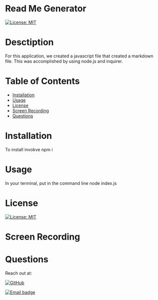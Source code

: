 # Read Me Generator

[![License: MIT](https://img.shields.io/badge/License-MIT-red.svg)](https://opensource.org/licenses/MIT)

# Desctiption
For this application, we created a javascript file that created a markdown file. This was accomplished by using node.js and inquirer.

# Table of Contents
  * [Installation](#Installation)
  * [Usage](#Usage)
  * [License](#License)
  * [Screen Recording](#Screen_Recording)
  * [Questions](#Questions)

# Installation
To install invokve npm i 

# Usage
In your terminal, put in the command line node index.js

# License

[![License: MIT](https://img.shields.io/badge/License-MIT-red.svg)](https://opensource.org/licenses/MIT)


# Screen Recording



# Questions

Reach out at:

[![GitHub](https://img.shields.io/badge/GitHub-100000?style=for-the-badge&logo=github&logoColor=white)](https://github.com/KuyaJasper)

[![Email badge](https://img.shields.io/badge/Email-abarquezj1@gmail.com-red.svg)](mailto:abarquezj1@gmail.com)

